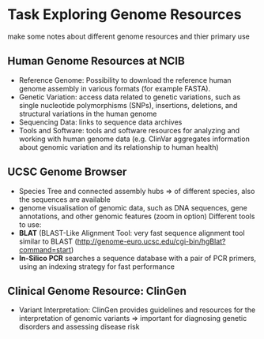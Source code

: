 # Task Exploring Genome Resources
make some notes about different genome resources and thier primary use

## Human Genome Resources at NCIB
- Reference Genome: Possibility to download the reference human genome assembly in various formats (for example FASTA). 
- Genetic Variation:  access data related to genetic variations, such as single nucleotide polymorphisms (SNPs), insertions, deletions, and structural variations in the human genome
-  Sequencing Data: links to sequence data archives 
- Tools and Software: tools and software resources for analyzing and working with human genome data (e.g. ClinVar aggregates information about genomic variation and its relationship to human health)

##  UCSC Genome Browser
- Species Tree and connected assembly hubs => of different species, also the sequences are available
- genome visualisation of  genomic data, such as DNA sequences, gene annotations, and other genomic features (zoom in option)
Different tools to use:
- **BLAT** (BLAST-Like Alignment Tool: very fast sequence alignment tool similar to BLAST  (http://genome-euro.ucsc.edu/cgi-bin/hgBlat?command=start)
- **In-Silico PCR** searches a sequence database with a pair of PCR primers, using an indexing strategy for fast performance

## Clinical Genome Resource: ClinGen
- Variant Interpretation: ClinGen provides guidelines and resources for the interpretation of genomic variants => important for diagnosing genetic disorders and assessing disease risk

